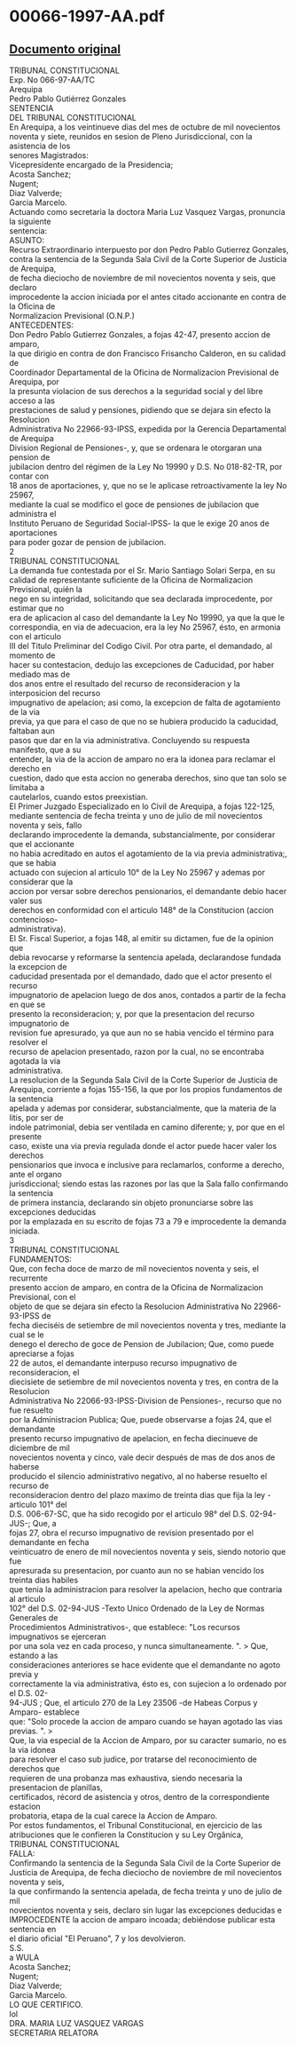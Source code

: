 
00066-1997-AA.pdf
=================
  
[Documento original](https://tc.gob.pe/jurisprudencia/1997/00066-1997-AA.pdf)  
---  
TRIBUNAL CONSTITUCIONAL  
Exp. No 066-97-AA/TC  
Arequipa  
Pedro Pablo Gutiérrez Gonzales  
SENTENCIA  
DEL TRIBUNAL CONSTITUCIONAL  
En Arequipa, a los veintinueve dias del mes de octubre de mil novecientos  
noventa y siete, reunidos en sesion de Pleno Jurisdiccional, con la asistencia de los  
senores Magistrados:  
Vicepresidente encargado de la Presidencia;  
Acosta Sanchez;  
Nugent;  
Diaz Valverde;  
Garcia Marcelo.  
Actuando como secretaria la doctora Maria Luz Vasquez Vargas, pronuncia la siguiente  
sentencia:  
ASUNTO:  
Recurso Extraordinario interpuesto por don Pedro Pablo Gutierrez Gonzales,  
contra la sentencia de la Segunda Sala Civil de la Corte Superior de Justicia de Arequipa,  
de fecha dieciocho de noviembre de mil novecientos noventa y seis, que declaro  
improcedente la accion iniciada por el antes citado accionante en contra de la Oficina de  
Normalizacion Previsional (O.N.P.)  
ANTECEDENTES:  
Don Pedro Pablo Gutierrez Gonzales, a fojas 42-47, presento accion de amparo,  
la que dirigio en contra de don Francisco Frisancho Calderon, en su calidad de  
Coordinador Departamental de la Oficina de Normalizacion Previsional de Arequipa, por  
la presunta violacion de sus derechos a la seguridad social y del libre acceso a las  
prestaciones de salud y pensiones, pidiendo que se dejara sin efecto la Resolucion  
Administrativa No 22966-93-IPSS, expedida por la Gerencia Departamental de Arequipa  
Division Regional de Pensiones-, y, que se ordenara le otorgaran una pension de  
jubilacion dentro del régimen de la Ley No 19990 y D.S. No 018-82-TR, por contar con  
18 anos de aportaciones, y, que no se le aplicase retroactivamente la ley No 25967,  
mediante la cual se modifico el goce de pensiones de jubilacion que administra el  
Instituto Peruano de Seguridad Social-IPSS- la que le exige 20 anos de aportaciones  
para poder gozar de pension de jubilacion.  
2  
TRIBUNAL CONSTITUCIONAL  
La demanda fue contestada por el Sr. Mario Santiago Solari Serpa, en su  
calidad de representante suficiente de la Oficina de Normalizacion Previsional, quién la  
nego en su integridad, solicitando que sea declarada improcedente, por estimar que no  
era de aplicacion al caso del demandante la Ley No 19990, ya que la que le  
correspondia, en via de adecuacion, era la ley No 25967, ésto, en armonia con el articulo  
III del Titulo Preliminar del Codigo Civil. Por otra parte, el demandado, al momento de  
hacer su contestacion, dedujo las excepciones de Caducidad, por haber mediado mas de  
dos anos entre el resultado del recurso de reconsideracion y la interposicion del recurso  
impugnativo de apelacion; asi como, la excepcion de falta de agotamiento de la via  
previa, ya que para el caso de que no se hubiera producido la caducidad, faltaban aun  
pasos que dar en la via administrativa. Concluyendo su respuesta manifesto, que a su  
entender, la via de la accion de amparo no era la idonea para reclamar el derecho en  
cuestion, dado que esta accion no generaba derechos, sino que tan solo se limitaba a  
cautelarlos, cuando estos preexistian.  
El Primer Juzgado Especializado en lo Civil de Arequipa, a fojas 122-125,  
mediante sentencia de fecha treinta y uno de julio de mil novecientos noventa y seis, fallo  
declarando improcedente la demanda, substancialmente, por considerar que el accionante  
no habia acreditado en autos el agotamiento de la via previa administrativa;, que se habia  
actuado con sujecion al articulo 10° de la Ley No 25967 y ademas por considerar que la  
accion por versar sobre derechos pensionarios, el demandante debio hacer valer sus  
derechos en conformidad con el articulo 148° de la Constitucion (accion contencioso-  
administrativa).  
El Sr. Fiscal Superior, a fojas 148, al emitir su dictamen, fue de la opinion que  
debia revocarse y reformarse la sentencia apelada, declarandose fundada la excepcion de  
caducidad presentada por el demandado, dado que el actor presento el recurso  
impugnatorio de apelacion luego de dos anos, contados a partir de la fecha en que se  
presento la reconsideracion; y, por que la presentacion del recurso impugnatorio de  
revision fue apresurado, ya que aun no se habia vencido el término para resolver el  
recurso de apelacion presentado, razon por la cual, no se encontraba agotada la via  
administrativa.  
La resolucion de la Segunda Sala Civil de la Corte Superior de Justicia de  
Arequipa, corriente a fojas 155-156, la que por los propios fundamentos de la sentencia  
apelada y ademas por considerar, substancialmente, que la materia de la litis, por ser de  
indole patrimonial, debia ser ventilada en camino diferente; y, por que en el presente  
caso, existe una via previa regulada donde el actor puede hacer valer los derechos  
pensionarios que invoca e inclusive para reclamarlos, conforme a derecho, ante el organo  
jurisdiccional; siendo estas las razones por las que la Sala fallo confirmando la sentencia  
de primera instancia, declarando sin objeto pronunciarse sobre las excepciones deducidas  
por la emplazada en su escrito de fojas 73 a 79 e improcedente la demanda iniciada.  
3  
TRIBUNAL CONSTITUCIONAL  
FUNDAMENTOS:  
Que, con fecha doce de marzo de mil novecientos noventa y seis, el recurrente  
presento accion de amparo, en contra de la Oficina de Normalizacion Previsional, con el  
objeto de que se dejara sin efecto la Resolucion Administrativa No 22966-93-IPSS de  
fecha dieciséis de setiembre de mil novecientos noventa y tres, mediante la cual se le  
denego el derecho de goce de Pension de Jubilacion; Que, como puede apreciarse a fojas  
22 de autos, el demandante interpuso recurso impugnativo de reconsideracion, el  
diecisiete de setiembre de mil novecientos noventa y tres, en contra de la Resolucion  
Administrativa No 22066-93-IPSS-Division de Pensiones-, recurso que no fue resuelto  
por la Administracion Publica; Que, puede observarse a fojas 24, que el demandante  
presento recurso impugnativo de apelacion, en fecha diecinueve de diciembre de mil  
novecientos noventa y cinco, vale decir después de mas de dos anos de haberse  
producido el silencio administrativo negativo, al no haberse resuelto el recurso de  
reconsideracion dentro del plazo maximo de treinta dias que fija la ley -articulo 101° del  
D.S. 006-67-SC, que ha sido recogido por el articulo 98° del D.S. 02-94-JUS-; Que, a  
fojas 27, obra el recurso impugnativo de revision presentado por el demandante en fecha  
veinticuatro de enero de mil novecientos noventa y seis, siendo notorio que fue  
apresurada su presentacion, por cuanto aun no se habian vencido los treinta dias habiles  
que tenia la administracion para resolver la apelacion, hecho que contraria al articulo  
102° del D.S. 02-94-JUS -Texto Unico Ordenado de la Ley de Normas Generales de  
Procedimientos Administrativos-, que establece: "Los recursos impugnativos se ejerceran  
por una sola vez en cada proceso, y nunca simultaneamente. ". > Que, estando a las  
consideraciones anteriores se hace evidente que el demandante no agoto previa y  
correctamente la via administrativa, ésto es, con sujecion a lo ordenado por el D.S. 02-  
94-JUS ; Que, el articulo 270 de la Ley 23506 -de Habeas Corpus y Amparo- establece  
que: "Solo procede la accion de amparo cuando se hayan agotado las vias previas. ". >  
Que, la via especial de la Accion de Amparo, por su caracter sumario, no es la via idonea  
para resolver el caso sub judice, por tratarse del reconocimiento de derechos que  
requieren de una probanza mas exhaustiva, siendo necesaria la presentacion de planillas,  
certificados, récord de asistencia y otros, dentro de la correspondiente estacion  
probatoria, etapa de la cual carece la Accion de Amparo.  
Por estos fundamentos, el Tribunal Constitucional, en ejercicio de las  
atribuciones que le confieren la Constitucion y su Ley Orgânica,  
TRIBUNAL CONSTITUCIONAL  
FALLA:  
Confirmando la sentencia de la Segunda Sala Civil de la Corte Superior de  
Justicia de Arequipa, de fecha dieciocho de noviembre de mil novecientos noventa y seis,  
la que confirmando la sentencia apelada, de fecha treinta y uno de julio de mil  
novecientos noventa y seis, declaro sin lugar las excepciones deducidas e  
IMPROCEDENTE la accion de amparo incoada; debiéndose publicar esta sentencia en  
el diario oficial "El Peruano", 7 y los devolvieron.  
S.S.  
 a WULA  
Acosta Sanchez;  
Nugent;  
Diaz Valverde;  
Garcia Marcelo.  
LO QUE CERTIFICO.  
lol  
DRA. MARIA LUZ VASQUEZ VARGAS  
SECRETARIA RELATORA